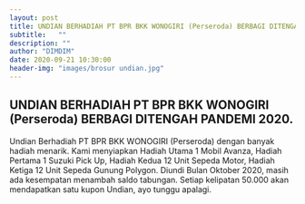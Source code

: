```yaml
---
layout: post
title: UNDIAN BERHADIAH PT BPR BKK WONOGIRI (Perseroda) BERBAGI DITENGAH PANDEMI 2020.
subtitle:   ""
description: ""
author: "DIMDIM"
date: 2020-09-21 10:30:00
header-img: "images/brosur undian.jpg"
---
```



## UNDIAN BERHADIAH PT BPR BKK WONOGIRI (Perseroda) BERBAGI DITENGAH PANDEMI 2020.

Undian Berhadiah PT BPR BKK WONOGIRI (Perseroda) dengan banyak hadiah menarik. Kami menyiapkan Hadiah Utama 1 Mobil Avanza, Hadiah Pertama 1 Suzuki Pick Up, Hadiah Kedua 12 Unit Sepeda Motor, Hadiah Ketiga 12 Unit Sepeda Gunung Polygon. Diundi Bulan Oktober 2020, masih ada kesempatan menambah saldo tabungan. Setiap kelipatan 50.000 akan mendapatkan satu kupon Undian, ayo tunggu apalagi.





